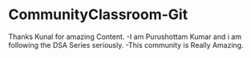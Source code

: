 # CommunityClassroom-Git
Thanks Kunal for amazing Content.
-I am Purushottam Kumar and i am following the DSA Series seriously.
-This community is Really Amazing.
